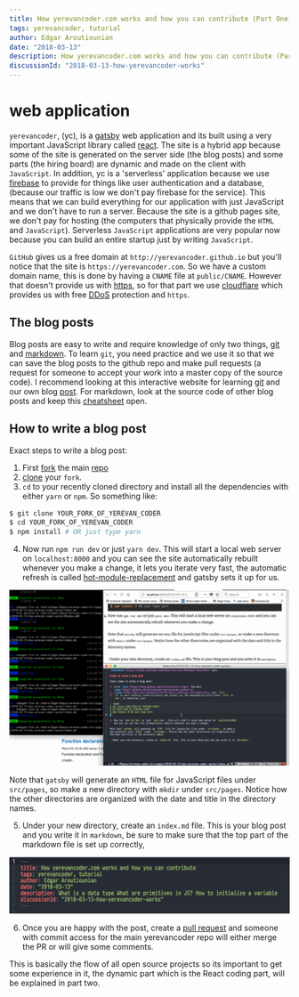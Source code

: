 ```yaml
---
title: How yerevancoder.com works and how you can contribute (Part One)
tags: yerevancoder, tutorial
author: Edgar Aroutiounian
date: "2018-03-13"
description: How yerevancoder.com works and how you can contribute (Part One)
discussionId: "2018-03-13-how-yerevancoder-works"
---
```


# web application

`yerevancoder`, (yc), is a [gatsby](https://www.gatsbyjs.org/) web application and its built using a
very important JavaScript library called [react](https://reactjs.org/). The site is a hybrid app
because some of the site is generated on the server side (the blog posts) and some parts (the hiring
board) are dynamic and made on the client with `JavaScript`. In addition, yc is a 'serverless' application
because we use [firebase](https://firebase.google.com/) to provide for things like user
authentication and a database, (because our traffic is low we don't pay firebase for the
service). This means that we can build everything for our application with just JavaScript and we
don't have to run a server. Because the site is a github pages site, we don't pay for hosting (the
computers that physically provide the `HTML` and `JavaScript`). Serverless `JavaScript` applications
are very popular now because you can build an entire startup just by writing `JavaScript`.

`GitHub` gives us a free domain at `http://yerevancoder.github.io` but you'll notice that the site
is `https://yerevancoder.com`. So we have a custom domain name, this is done by having a `CNAME`
file at `public/CNAME`. However that doesn't provide us with
[https](https://en.wikipedia.org/wiki/HTTPS), so for that part we use
[cloudflare](https://www.cloudflare.com/) which provides us with free
[DDoS](https://en.wikipedia.org/wiki/Denial-of-service_attack) protection and `https`.

## The blog posts

Blog posts are easy to write and require knowledge of only two things, [git](https://git-scm.com/)
and [markdown](https://en.wikipedia.org/wiki/Markdown). To learn `git`, you need practice and we use
it so that we can save the blog posts to the github repo and make pull requests (a request for
someone to accept your work into a master copy of the source code). I recommend looking at this
interactive website for learning [git](https://learngitbranching.js.org/) and our own blog
[post](https://yerevancoder.com/2018-02-18-git-and-github/). For markdown, look at the source code
of other blog posts and keep this
[cheatsheet](https://github.com/adam-p/markdown-here/wiki/Markdown-Cheatsheet) open.

## How to write a blog post

Exact steps to write a blog post:

1. First [fork](https://help.github.com/articles/fork-a-repo/) the main
   [repo](https://github.com/yerevancoder/yerevancoder.github.io)
2. [clone](https://git-scm.com/book/en/v2/Git-Basics-Getting-a-Git-Repository) your `fork`.
3. `cd` to your recently cloned directory and install all the dependencies with either `yarn` or
   `npm`. So something like:

```bash
$ git clone YOUR_FORK_OF_YEREVAN_CODER
$ cd YOUR_FORK_OF_YEREVAN_CODER
$ npm install # OR just type yarn
```

4. Now run `npm run dev` or just `yarn dev`. This will start a local web server on `localhost:8000`
   and you can see the site automatically rebuilt whenever you make a change, it lets you iterate
   very fast, the automatic refresh is called
   [hot-module-replacement](https://webpack.js.org/concepts/hot-module-replacement/) and gatsby sets
   it up for us.

![](./hmr-refresh-is-awesome.gif)

Note that `gatsby` will generate an `HTML` file for JavaScript files under `src/pages`, so make a
new directory with `mkdir` under `src/pages`. Notice how the other directories are organized with
the date and title in the directory names.

5. Under your new directory, create an `index.md` file. This is your blog post and you write it in
   `markdown`, be sure to make sure that the top part of the markdown file is set up correctly,

![](./meta-data.png)

6. Once you are happy with the post, create a [pull
   request](https://help.github.com/articles/about-pull-requests/) and someone with commit access
   for the main yerevancoder repo will either merge the PR or will give some comments.

This is basically the flow of all open source projects so its important to get some experience in
it, the dynamic part which is the React coding part, will be explained in part two.
